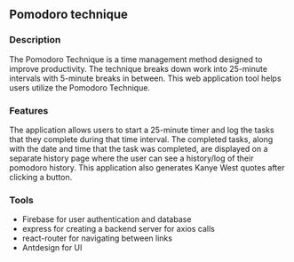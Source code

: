 ## Pomodoro technique

### Description

The Pomodoro Technique is a time management method designed to improve productivity. The technique breaks down work into 25-minute intervals with 5-minute breaks in between. This web application tool helps users utilize the Pomodoro Technique. 

### Features

The application allows users to start a 25-minute timer and log the tasks that they complete during that time interval. The completed tasks, along with the date and time that the task was completed, are displayed on a separate history page where the user can see a history/log of their pomodoro history. This application also generates Kanye West quotes after clicking a button.

### Tools

- Firebase for user authentication and database 
- express for creating a backend server for axios calls
- react-router for navigating between links
- Antdesign for UI
